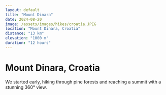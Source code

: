 ```yaml
---
layout: default
title: "Mount Dinara"
date: 2024-08-20
image: /assets/images/hikes/croatia.JPEG
location: "Mount Dinara, Croatia"
distance: "13 km"
elevation: "1000 m"
duration: "12 hours"
---
```

# Mount Dinara, Croatia
We started early, hiking through pine forests and reaching a summit with a stunning 360° view.
